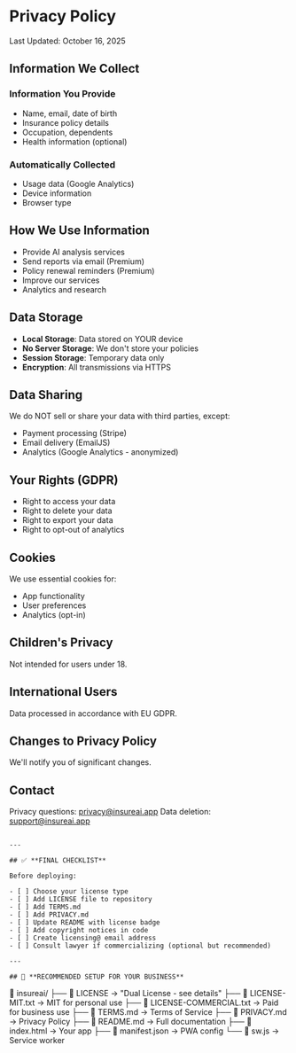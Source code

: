  # Privacy Policy

Last Updated: October 16, 2025

## Information We Collect

### Information You Provide
- Name, email, date of birth
- Insurance policy details
- Occupation, dependents
- Health information (optional)

### Automatically Collected
- Usage data (Google Analytics)
- Device information
- Browser type

## How We Use Information

- Provide AI analysis services
- Send reports via email (Premium)
- Policy renewal reminders (Premium)
- Improve our services
- Analytics and research

## Data Storage

- **Local Storage**: Data stored on YOUR device
- **No Server Storage**: We don't store your policies
- **Session Storage**: Temporary data only
- **Encryption**: All transmissions via HTTPS

## Data Sharing

We do NOT sell or share your data with third parties, except:
- Payment processing (Stripe)
- Email delivery (EmailJS)
- Analytics (Google Analytics - anonymized)

## Your Rights (GDPR)

- Right to access your data
- Right to delete your data
- Right to export your data
- Right to opt-out of analytics

## Cookies

We use essential cookies for:
- App functionality
- User preferences
- Analytics (opt-in)

## Children's Privacy

Not intended for users under 18.

## International Users

Data processed in accordance with EU GDPR.

## Changes to Privacy Policy

We'll notify you of significant changes.

## Contact

Privacy questions: privacy@insureai.app
Data deletion: support@insureai.app
```

---

## ✅ **FINAL CHECKLIST**

Before deploying:

- [ ] Choose your license type
- [ ] Add LICENSE file to repository
- [ ] Add TERMS.md
- [ ] Add PRIVACY.md
- [ ] Update README with license badge
- [ ] Add copyright notices in code
- [ ] Create licensing@ email address
- [ ] Consult lawyer if commercializing (optional but recommended)

---

## 🎯 **RECOMMENDED SETUP FOR YOUR BUSINESS**
```
📁 insureai/
├── 📄 LICENSE              → "Dual License - see details"
├── 📄 LICENSE-MIT.txt      → MIT for personal use
├── 📄 LICENSE-COMMERCIAL.txt → Paid for business use
├── 📄 TERMS.md             → Terms of Service
├── 📄 PRIVACY.md           → Privacy Policy
├── 📄 README.md            → Full documentation
├── 📄 index.html           → Your app
├── 📄 manifest.json        → PWA config
└── 📄 sw.js               → Service worker